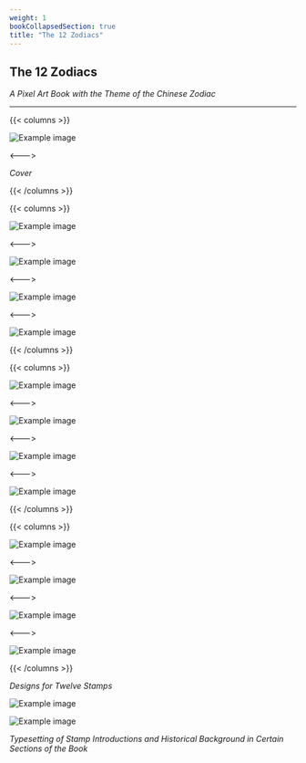 ```yaml
---
weight: 1
bookCollapsedSection: true
title: "The 12 Zodiacs"
---
```


## The 12 Zodiacs

*A Pixel Art Book with the Theme of the Chinese Zodiac*

---

{{< columns >}} <!-- begin columns block -->

![Example image](/z1.png)

<---> <!-- magic separator, between columns -->

*Cover*

{{< /columns >}}

{{< columns >}} 

![Example image](/z2.png)

<---> <!-- magic separator, between columns -->

![Example image](/z3.png)

<---> <!-- magic separator, between columns -->

![Example image](/z4.png)

<---> <!-- magic separator, between columns -->

![Example image](/z5.png)

{{< /columns >}}

{{< columns >}} 

![Example image](/z6.png)

<---> <!-- magic separator, between columns -->

![Example image](/z7.png)

<---> <!-- magic separator, between columns -->

![Example image](/z8.png)

<---> <!-- magic separator, between columns -->

![Example image](/z9.png)

{{< /columns >}}

{{< columns >}} 

![Example image](/z10.png)

<---> <!-- magic separator, between columns -->

![Example image](/z11.png)

<---> <!-- magic separator, between columns -->

![Example image](/z12.png)

<---> <!-- magic separator, between columns -->

![Example image](/z13.png)

{{< /columns >}}

*Designs for Twelve Stamps*

![Example image](/z14.png)

![Example image](/z15.png)

*Typesetting of Stamp Introductions and Historical Background in Certain Sections of the Book*
